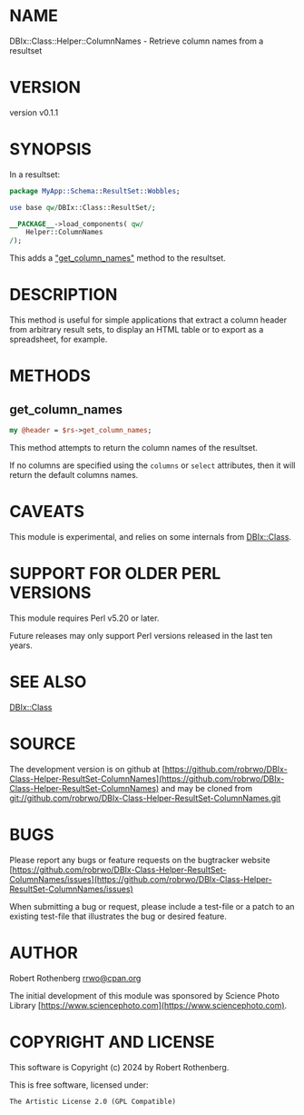 # NAME

DBIx::Class::Helper::ColumnNames - Retrieve column names from a resultset

# VERSION

version v0.1.1

# SYNOPSIS

In a resultset:

```perl
package MyApp::Schema::ResultSet::Wobbles;

use base qw/DBIx::Class::ResultSet/;

__PACKAGE__->load_components( qw/
    Helper::ColumnNames
/);
```

This adds a ["get\_column\_names"](#get_column_names) method to the resultset.

# DESCRIPTION

This method is useful for simple applications that extract a column header from arbitrary result sets, to display an
HTML table or to export as a spreadsheet, for example.

# METHODS

## get\_column\_names

```perl
my @header = $rs->get_column_names;
```

This method attempts to return the column names of the resultset.

If no columns are specified using the `columns` or `select` attributes, then it will return the default columns names.

# CAVEATS

This module is experimental, and relies on some internals from [DBIx::Class](https://metacpan.org/pod/DBIx%3A%3AClass).

# SUPPORT FOR OLDER PERL VERSIONS

This module requires Perl v5.20 or later.

Future releases may only support Perl versions released in the last ten years.

# SEE ALSO

[DBIx::Class](https://metacpan.org/pod/DBIx%3A%3AClass)

# SOURCE

The development version is on github at [https://github.com/robrwo/DBIx-Class-Helper-ResultSet-ColumnNames](https://github.com/robrwo/DBIx-Class-Helper-ResultSet-ColumnNames)
and may be cloned from [git://github.com/robrwo/DBIx-Class-Helper-ResultSet-ColumnNames.git](git://github.com/robrwo/DBIx-Class-Helper-ResultSet-ColumnNames.git)

# BUGS

Please report any bugs or feature requests on the bugtracker website
[https://github.com/robrwo/DBIx-Class-Helper-ResultSet-ColumnNames/issues](https://github.com/robrwo/DBIx-Class-Helper-ResultSet-ColumnNames/issues)

When submitting a bug or request, please include a test-file or a
patch to an existing test-file that illustrates the bug or desired
feature.

# AUTHOR

Robert Rothenberg <rrwo@cpan.org>

The initial development of this module was sponsored by Science Photo
Library [https://www.sciencephoto.com](https://www.sciencephoto.com).

# COPYRIGHT AND LICENSE

This software is Copyright (c) 2024 by Robert Rothenberg.

This is free software, licensed under:

```
The Artistic License 2.0 (GPL Compatible)
```
